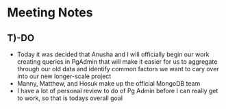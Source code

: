 # Meeting Notes
## T)-DO
* Today it was decided that Anusha and I will officially begin our work creating queries in PgAdmin that will make it easier for us 
to aggregate through our old data and identify common factors we want to cary over into our new longer-scale project
* Manny, Matthew, and Hosuk make up the official MongoDB team
* I have a lot of personal review to do of Pg Admin before I can really get to work, so that is todays overall goal
